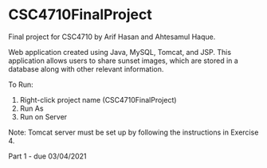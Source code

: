 # CSC4710FinalProject
Final project for CSC4710 by Arif Hasan and Ahtesamul Haque.

Web application created using Java, MySQL, Tomcat, and JSP.
This application allows users to share sunset images, which are stored in a database along with other relevant information.

To Run: 
  1) Right-click project name (CSC4710FinalProject)
  2) Run As
  3) Run on Server
 
  Note: Tomcat server must be set up by following the instructions in Exercise 4.

Part 1 - due 03/04/2021
